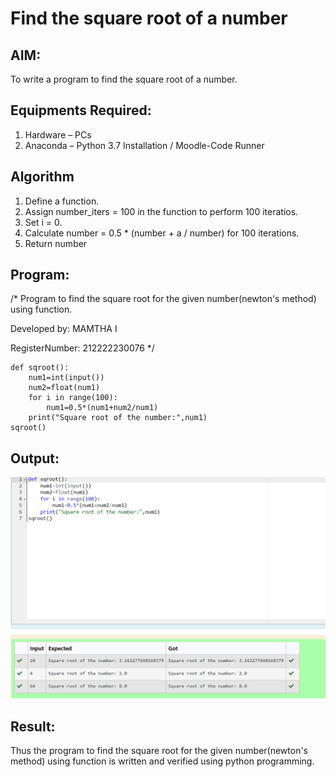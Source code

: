 # Find the square root of a number

## AIM:
To write a program to find the square root of a number.

## Equipments Required:
1. Hardware – PCs
2. Anaconda – Python 3.7 Installation / Moodle-Code Runner

## Algorithm
1. Define a function.
2. Assign number_iters = 100 in the function to perform 100 iteratios.
3. Set i = 0.
4. Calculate  number = 0.5 * (number + a / number) for 100 iterations.
5. Return number

## Program:

/*
Program to find the square root for the given number(newton's method) using function.

Developed by: MAMTHA I

RegisterNumber: 212222230076 
*/
```
def sqroot():
    num1=int(input())
    num2=float(num1)
    for i in range(100):
        num1=0.5*(num1+num2/num1)
    print("Square root of the number:",num1)
sqroot()    
```

## Output:
![gcd of two number](out1.png)


## Result:
Thus the program to find the square root for the given number(newton's method) using function is written and verified using python programming.
